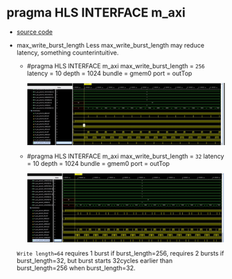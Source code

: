 # pragma HLS INTERFACE m_axi

* [source code](https://github.com/Xilinx/Vitis-HLS-Introductory-Examples/blob/master/Interface/Streaming/axi_stream_to_master/example.cpp)

* max_write_burst_length
  Less max_write_burst_length may reduce latency, something counterintuitive.

  * #pragma HLS INTERFACE m_axi max_write_burst_length = ```256``` latency = 10 depth = 1024 bundle = gmem0 port = outTop

    ![Alt](pics/burst256.jpg)

  * #pragma HLS INTERFACE m_axi max_write_burst_length = ```32``` latency = 10 depth = 1024 bundle = gmem0 port = outTop

    ![Alt](pics/burst32.jpg)

  ```Write length=64``` requires 1 burst if burst_length=256, requires 2 bursts if burst_length=32, but burst starts 32cycles earlier than burst_length=256 when burst_length=32.

